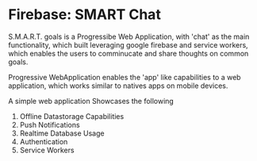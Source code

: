 # Firebase: SMART Chat
S.M.A.R.T. goals is a Progressibe Web Application, with 'chat' as the main functionality, which built leveraging google firebase and service workers, which enables the users to comminucate and share thoughts on common goals.

Progressive WebApplication enables the 'app' like capabilities to a web application, which works similar to natives apps on mobile devices.

A simple web application Showcases the following
1. Offline Datastorage Capabilities
2. Push Notifications
3. Realtime Database Usage
4. Authentication
5. Service Workers


